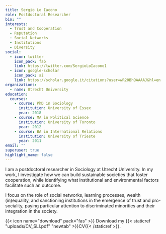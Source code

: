```yaml
---
title: Sergio Lo Iacono
role: Postdoctoral Researcher
bio: ""
interests:
  - Trust and Cooperation
  - Reputation
  - Social Networks
  - Institutions
  - Diversity
social:
  - icon: twitter
    icon_pack: fab
    link: https://twitter.com/SergioLoIacono1
  - icon: google-scholar
    icon_pack: ai
    link: https://scholar.google.it/citations?user=wR20BhQAAAAJ&hl=en
organizations:
  - name: Utrecht University
education:
  courses:
    - course: PhD in Sociology
      institution: University of Essex
      year: 2018
    - course: MA in Political Science
      institution: University of Toronto
      year: 2012
    - course: BA in International Relations
      institution: University of Trieste
      year: 2011
email: ""
superuser: true
highlight_name: false
---
```

  <p> 
I am a postdoctoral researcher in Sociology at Utrecht University. In my work, I investigate how we can build sustainable societies that foster cooperation, while identifying what institutional and environmental factors facilitate such an outcome. 
  </p>
  <p> 
I focus on the role of social networks, learning processes, wealth (in)equality, and sanctioning institutions in the emergence of trust and pro-sociality, paying particular attention to discriminated minorities and their integration in the society. 
  </p>

{{< icon name="download" pack="fas" >}} Download my {{< staticref "uploads/CV_SLI.pdf" "newtab" >}}CV{{< /staticref >}}.
